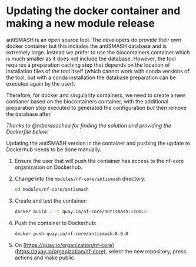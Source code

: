 # Updating the docker container and making a new module release

antiSMASH is an open source tool.
The developers do provide their own docker container but this includes the antiSMASH database and is extremely large.
Instead we prefer to use the biocontainers container which is much smaller as it does not include the database.
However, the tool requires a preparation caching step that depends on the location of installation files of the tool itself (which cannot work with conda versions of the tool, but with a conda installation the database preparation can be executed again by the user).

Therefore, for docker and singularity containers, we need to create a new contianer based on the biocontainers container, with the additional preparation step executed to generated the configuration _but_ then remove the database after.

_Thanks to @mberacochea for finding the solution and providing the Dockerfile below!_

Updating the antiSMASH version in the container and pushing the update to Dockerhub needs to be done manually.

1. Ensure the user that will push the container has access to the nf-core organization on Dockerhub.
2. Change into the `modules/nf-core/antismash` directory:

   ```bash
   cd modules/nf-core/antismash
   ```

3. Create and test the container:

   ```bash
   docker build . -t quay.io/nf-core/antismash:<TOOL>
   ```

4. Push the container to Dockerhub:

   ```bash
   docker push quay.io/nf-core/antismash:8.0.0
   ```

5. On [https://quay.io/organization/nf-core](https://quay.io/organization/nf-core), select the new repository, press actions and make public.
